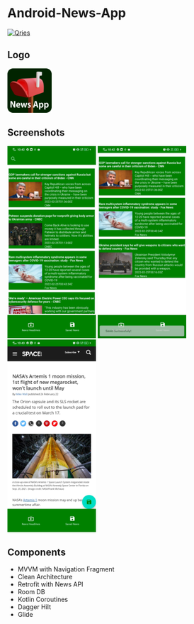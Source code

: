 # Android-News-App
<a href="https://www95.zippyshare.com/v/Z3QkkOE2/file.html"><img alt="Qries" src="https://freepngimg.com/thumb/download_now_button/25800-4-download-now-button-blue.png" width="300" height="70"/></a>
 
## Logo
<img src="https://github.com/riskiilyas/Android-News-App/blob/master/app/src/main/res/drawable/newsappicon.png" width="100"/>
  
## Screenshots
<p>
<img src="https://github.com/riskiilyas/Android-News-App/blob/master/assets/fe6c32cc-1238-43a3-8634-80e0e103e706.jpg" width="200"/>
<img src="https://github.com/riskiilyas/Android-News-App/blob/master/assets/6c96693c-e292-406e-931b-c82ea9cf2ee1.jpg" width="200"/>
<img src="https://github.com/riskiilyas/Android-News-App/blob/master/assets/4df103fe-719a-4f8e-a02f-9e0dc5fd21b7.jpg" width="200"/>
 </p>

## Components
- MVVM with Navigation Fragment
- Clean Architecture
- Retrofit with News API
- Room DB
- Kotlin Coroutines
- Dagger Hilt
- Glide
